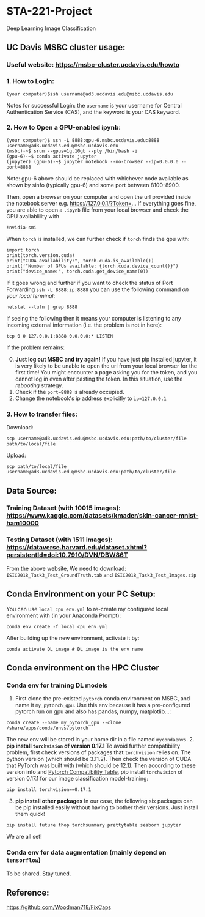 # STA-221-Project
Deep Learning Image Classification

## UC Davis MSBC cluster usage:
### Useful website: https://msbc-cluster.ucdavis.edu/howto

### 1. How to Login:
```
(your computer)$ssh username@ad3.ucdavis.edu@msbc.ucdavis.edu
```
Notes for successful Login: the ```username``` is your username for Central Authentication Service (CAS), and the keyword is your CAS keyword.

### 2. How to Open a GPU-enabled ipynb:
```
(your computer)$ ssh -L 8888:gpu-6.msbc.ucdavis.edu:8888 username@ad3.ucdavis.edu@msbc.ucdavis.edu 
(msbc)-~$ srun --gpus=1g.10gb --pty /bin/bash -i
(gpu-6)-~$ conda activate jupyter
(jupyter) (gpu-6)-~$ jupyter notebook --no-browser --ip=0.0.0.0 --port=8888
```
Note: gpu-6 above should be replaced with whichever node available as shown by sinfo (typically gpu-6) and some port between 8100-8900.

Then, open a browser on your computer and open the url provided inside the notebook server e.g. https://127.0.0.1/?Token=...
If everything goes fine, you are able to open a ```.ipynb``` file from your local browser and check the GPU availablility with
```
!nvidia-smi
```
When `torch` is installed, we can further check if `torch` finds the gpu with:
```
import torch
print(torch.version.cuda)
print("CUDA availability:", torch.cuda.is_available())
print(f"Number of GPUs available: {torch.cuda.device_count()}")
print("device_name:", torch.cuda.get_device_name(0))
```

If it goes wrong and further if you want to check the status of Port Forwarding ```ssh -L 8888:ip:8888``` you can use the following command *on your local terminal*:
```
netstat --tuln | grep 8888
```
If seeing the following then it means your computer is listening to any incoming external information (i.e. the problem is not in here):
```
tcp 0 0 127.0.0.1:8888 0.0.0.0:* LISTEN
```
If the problem remains:

0. **Just log out MSBC and try again!** If you have just pip installed jupyter, it is very likely to be unable to open the url from your local browser for the first time! You might encounter a page asking you for the token, and you cannot log in even after pasting the token. In this situation, use the *rebooting* strategy.
1. Check if the ```port=8888``` is already occupied.
2. Change the notebook's ip address explicitly to ```ip=127.0.0.1```

### 3. How to transfer files:
Download:
```
scp username@ad3.ucdavis.edu@msbc.ucdavis.edu:path/to/cluster/file path/to/local/file
```
Upload:
```
scp path/to/local/file username@ad3.ucdavis.edu@msbc.ucdavis.edu:path/to/cluster/file
```

## Data Source:
### Training Dataset (with 10015 images): https://www.kaggle.com/datasets/kmader/skin-cancer-mnist-ham10000
### Testing Dataset (with 1511 images): https://dataverse.harvard.edu/dataset.xhtml?persistentId=doi:10.7910/DVN/DBW86T 

From the above website, We need to download: 	
```ISIC2018_Task3_Test_GroundTruth.tab``` and 	```ISIC2018_Task3_Test_Images.zip```

## Conda Environment on your PC Setup:
You can use ```local_cpu_env.yml``` to re-create my configured local environment with (in your Anaconda Prompt):
```
conda env create -f local_cpu_env.yml
```
After building up the new environment, activate it by:
```
conda activate DL_image # DL_image is the env name
```
## Conda environment on the HPC Cluster  
### Conda env for training DL models
1. First clone the pre-existed ```pytorch``` conda environment on MSBC, and name it `my_pytorch_gpu`. Use this env because it has a pre-configured pytorch run on gpu and also has pandas, numpy, matplotlib...:
```
conda create --name my_pytorch_gpu --clone /share/apps/conda/envs/pytorch
``` 
The new env will be stored in your home dir in a file named `mycondaenvs`.
2. **pip install `torchvision` of version 0.17.1** To avoid further compatibility problem, first check versions of packages that `torchvision` relies on. The python version (which should be 3.11.2). Then check the version of CUDA that PyTorch was built with (which should be 12.1). Then according to these version info and [Pytorch Compatibility Table](https://pytorch.org/get-started/previous-versions/), pip install `torchvision` of version 0.17.1 for our image classification model-training: 
```
pip install torchvision==0.17.1
```
3. **pip install other packages** In our case, the following six packages can be pip installed easily without having to bother their versions. Just install them quick!
```
pip install future thop torchsummary prettytable seaborn jupyter
```
We are all set!

### Conda env for data augmentation (mainly depend on `tensorflow`)
To be shared. Stay tuned.

## Reference:
https://github.com/Woodman718/FixCaps
